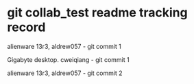 # git collab_test readme tracking record
 
alienware 13r3, aldrew057 - git commit 1

Gigabyte desktop. cweiqiang - git commit 1

alienware 13r3, aldrew057 - git commit 2
